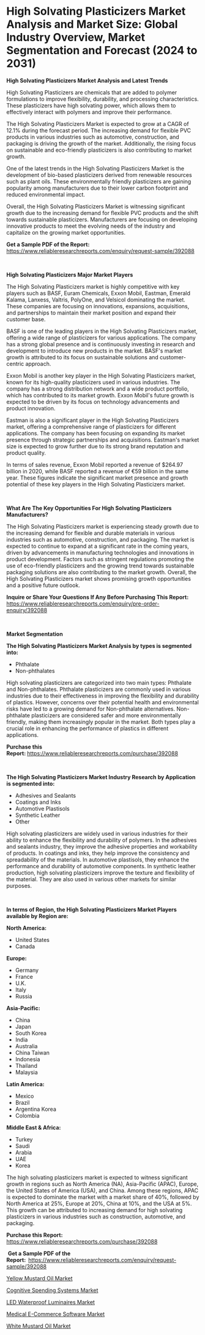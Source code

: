 <p><h1>High Solvating Plasticizers Market Analysis and Market Size: Global Industry Overview, Market Segmentation and Forecast (2024 to 2031)</h1></p><p><strong>High Solvating Plasticizers Market Analysis and Latest Trends</strong></p>
<p><p>High Solvating Plasticizers are chemicals that are added to polymer formulations to improve flexibility, durability, and processing characteristics. These plasticizers have high solvating power, which allows them to effectively interact with polymers and improve their performance.</p><p>The High Solvating Plasticizers Market is expected to grow at a CAGR of 12.1% during the forecast period. The increasing demand for flexible PVC products in various industries such as automotive, construction, and packaging is driving the growth of the market. Additionally, the rising focus on sustainable and eco-friendly plasticizers is also contributing to market growth.</p><p>One of the latest trends in the High Solvating Plasticizers Market is the development of bio-based plasticizers derived from renewable resources such as plant oils. These environmentally friendly plasticizers are gaining popularity among manufacturers due to their lower carbon footprint and reduced environmental impact.</p><p>Overall, the High Solvating Plasticizers Market is witnessing significant growth due to the increasing demand for flexible PVC products and the shift towards sustainable plasticizers. Manufacturers are focusing on developing innovative products to meet the evolving needs of the industry and capitalize on the growing market opportunities.</p></p>
<p><strong>Get a Sample PDF of the Report:&nbsp;</strong> <a href="https://www.reliableresearchreports.com/enquiry/request-sample/392088">https://www.reliableresearchreports.com/enquiry/request-sample/392088</a></p>
<p>&nbsp;</p>
<p><strong>High Solvating Plasticizers Major Market Players</strong></p>
<p><p>The High Solvating Plasticizers market is highly competitive with key players such as BASF, Euram Chemicals, Exxon Mobil, Eastman, Emerald Kalama, Lanxess, Valtris, PolyOne, and Velsicol dominating the market. These companies are focusing on innovations, expansions, acquisitions, and partnerships to maintain their market position and expand their customer base.</p><p>BASF is one of the leading players in the High Solvating Plasticizers market, offering a wide range of plasticizers for various applications. The company has a strong global presence and is continuously investing in research and development to introduce new products in the market. BASF's market growth is attributed to its focus on sustainable solutions and customer-centric approach.</p><p>Exxon Mobil is another key player in the High Solvating Plasticizers market, known for its high-quality plasticizers used in various industries. The company has a strong distribution network and a wide product portfolio, which has contributed to its market growth. Exxon Mobil's future growth is expected to be driven by its focus on technology advancements and product innovation.</p><p>Eastman is also a significant player in the High Solvating Plasticizers market, offering a comprehensive range of plasticizers for different applications. The company has been focusing on expanding its market presence through strategic partnerships and acquisitions. Eastman's market size is expected to grow further due to its strong brand reputation and product quality.</p><p>In terms of sales revenue, Exxon Mobil reported a revenue of $264.97 billion in 2020, while BASF reported a revenue of €59 billion in the same year. These figures indicate the significant market presence and growth potential of these key players in the High Solvating Plasticizers market.</p></p>
<p>&nbsp;</p>
<p><strong>What Are The Key Opportunities For High Solvating Plasticizers Manufacturers?</strong></p>
<p><p>The High Solvating Plasticizers market is experiencing steady growth due to the increasing demand for flexible and durable materials in various industries such as automotive, construction, and packaging. The market is expected to continue to expand at a significant rate in the coming years, driven by advancements in manufacturing technologies and innovations in product development. Factors such as stringent regulations promoting the use of eco-friendly plasticizers and the growing trend towards sustainable packaging solutions are also contributing to the market growth. Overall, the High Solvating Plasticizers market shows promising growth opportunities and a positive future outlook.</p></p>
<p><strong>Inquire or Share Your Questions If Any Before Purchasing This Report:</strong> <a href="https://www.reliableresearchreports.com/enquiry/pre-order-enquiry/392088">https://www.reliableresearchreports.com/enquiry/pre-order-enquiry/392088</a></p>
<p>&nbsp;</p>
<p><strong>Market Segmentation</strong></p>
<p><strong>The High Solvating Plasticizers Market Analysis by types is segmented into:</strong></p>
<p><ul><li>Phthalate</li><li>Non-phthalates</li></ul></p>
<p><p>High solvating plasticizers are categorized into two main types: Phthalate and Non-phthalates. Phthalate plasticizers are commonly used in various industries due to their effectiveness in improving the flexibility and durability of plastics. However, concerns over their potential health and environmental risks have led to a growing demand for Non-phthalate alternatives. Non-phthalate plasticizers are considered safer and more environmentally friendly, making them increasingly popular in the market. Both types play a crucial role in enhancing the performance of plastics in different applications.</p></p>
<p><strong>Purchase this Report:&nbsp;</strong><a href="https://www.reliableresearchreports.com/purchase/392088">https://www.reliableresearchreports.com/purchase/392088</a></p>
<p>&nbsp;</p>
<p><strong>The High Solvating Plasticizers Market Industry Research by Application is segmented into:</strong></p>
<p><ul><li>Adhesives and Sealants</li><li>Coatings and Inks</li><li>Automotive Plastisols</li><li>Synthetic Leather</li><li>Other</li></ul></p>
<p><p>High solvating plasticizers are widely used in various industries for their ability to enhance the flexibility and durability of polymers. In the adhesives and sealants industry, they improve the adhesive properties and workability of products. In coatings and inks, they help improve the consistency and spreadability of the materials. In automotive plastisols, they enhance the performance and durability of automotive components. In synthetic leather production, high solvating plasticizers improve the texture and flexibility of the material. They are also used in various other markets for similar purposes.</p></p>
<p>&nbsp;</p>
<p><strong>In terms of Region, the High Solvating Plasticizers Market Players available by Region are:</strong></p>
<p>
    <p> <strong> North America: </strong>
        <ul>
            <li>United States</li>
            <li>Canada</li>
        </ul>
        </p> 
    <p> <strong> Europe: </strong>
        <ul>
            <li>Germany</li>
            <li>France</li>
            <li>U.K.</li>
            <li>Italy</li>
            <li>Russia</li>
        </ul>
        </p> 
    <p> <strong> Asia-Pacific: </strong>
        <ul>
            <li>China</li>
            <li>Japan</li>
            <li>South Korea</li>
            <li>India</li>
            <li>Australia</li>
            <li>China Taiwan</li>
            <li>Indonesia</li>
            <li>Thailand</li>
            <li>Malaysia</li>
        </ul>
        </p> 
    <p> <strong> Latin America: </strong>
        <ul>
            <li>Mexico</li>
            <li>Brazil</li>
            <li>Argentina Korea</li>
            <li>Colombia</li>
        </ul>
        </p> 
    <p> <strong> Middle East & Africa: </strong>
        <ul>
            <li>Turkey</li>
            <li>Saudi</li>
            <li>Arabia</li>
            <li>UAE</li>
            <li>Korea</li>
        </ul>
    </p>
    </p>
<p><p>The high solvating plasticizers market is expected to witness significant growth in regions such as North America (NA), Asia-Pacific (APAC), Europe, the United States of America (USA), and China. Among these regions, APAC is expected to dominate the market with a market share of 40%, followed by North America at 25%, Europe at 20%, China at 10%, and the USA at 5%. This growth can be attributed to increasing demand for high solvating plasticizers in various industries such as construction, automotive, and packaging.</p></p>
<p><strong>Purchase this Report: </strong><a href="https://www.reliableresearchreports.com/purchase/392088">https://www.reliableresearchreports.com/purchase/392088</a></p>
<p>&nbsp;<strong>Get a Sample PDF of the Report:&nbsp;&nbsp;</strong><a href="https://www.reliableresearchreports.com/enquiry/request-sample/392088">https://www.reliableresearchreports.com/enquiry/request-sample/392088</a></p>
<p><strong></strong></p>
<p><p><a href="https://view.publitas.com/reportprime-1/yellow-mustard-oil-market-provides-a-comprehensive-analysis-including-a-macro-overview-of-the-market-as-well-as-micro-details-such-as-market-size-and-competitive-landscape/">Yellow Mustard Oil Market</a></p><p><a href="https://florentine-yuzu-f42.notion.site/Cognitive-Spending-Systems-Market-Size-Reflecting-a-Forecast-Till-2031-Market-By-Type-By-Applicati-134a27d71d524461b5f01f31f2a575d9">Cognitive Spending Systems Market</a></p><p><a href="https://changeable-paste-463.notion.site/LED-Waterproof-Luminaires-Market-Size-Market-Share-and-Global-Market-Analysis-Report-2024-2031-e65fdea5d07946ec800715091b08b30d">LED Waterproof Luminaires Market</a></p><p><a href="https://fuschia-pecorino-a6d.notion.site/Medical-E-Commerce-Software-Market-Offer-Valuable-Insights-into-Market-Size-Market-Share-Market-Tr-3f973d4c59f44f3b87788218b28d9b1a">Medical E-Commerce Software Market</a></p><p><a href="https://view.publitas.com/reportprime-1/white-mustard-oil-market-offers-provide-insightful-data-for-the-time-period-from-2024-to-2031-and-also-provide-analysis-based-on-application-type-and-region/">White Mustard Oil Market</a></p></p>